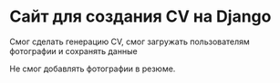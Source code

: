 # Сайт для создания CV на Django

Смог сделать генерацию CV, смог загружать пользователям фотографии и сохранять данные

Не смог добавлять фотографии в резюме.
